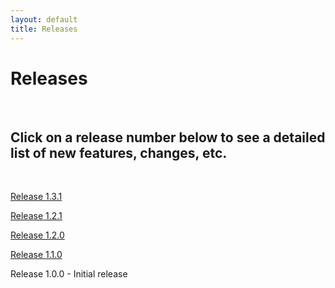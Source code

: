 ```yaml
---
layout: default
title: Releases
---
```



# Releases

<br/>

## Click on a release number below to see a detailed list of new features, changes, etc.

<br/>

[Release 1.3.1]({{site.url}}releases/1-3-1/)

[Release 1.2.1]({{site.url}}releases/1-2-1/)

[Release 1.2.0]({{site.url}}releases/1-2-0/)

[Release 1.1.0]({{site.url}}releases/1-1-0/)

Release 1.0.0 - Initial release